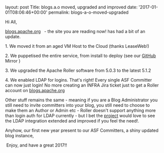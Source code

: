 
layout: post
Title: blogs.a.o moved, upgraded and improved
date: '2017-01-01T08:06:46+00:00'
permalink: blogs-a-o-moved-upgraded

<p>Hi All,</p> 
  <p> <a href="https://blogs.apache.org" title="blogs.apache.org main site">blogs.apache.org</a> &nbsp; - the site you are reading now! has had a bit of an update.<br /></p> 
  <p> </p> 
  <p>1. We moved it from an aged VM Host to the Cloud (thanks LeaseWeb!)</p> 
  <p>2. We puppetised the entire service, from install to deploy (see our <a href="https://github.com/apache/infrastructure-puppet/tree/deployment/modules/blogs_asf" title="GitHub Mirror of infrastructure-puppet">GitHub</a> Mirror )</p> 
  <p>3. We upgraded the Apache Roller software from 5.0.3 to the latest 5.1.2</p> 
  <p>4. We enabled LDAP for logins. That's right! Every single ASF Committer can now just login! No more creating an INFRA Jira ticket just to get a Roller account on <a href="http://blogs.apache.org">blogs.apache.org</a></p> 
  <p> Other stuff remains the same - meaning if you are a Blog Administrator you still need to invite committers into your blog, you still need to choose to make them an Author or Admin etc - Roller doesn't support anything more than login auth for LDAP currently - but I bet the <a href="https://roller.apache.org" title="roller project website">project</a> would love to see the LDAP integration extended and improved if you feel the need!.</p> 
  <p>Anyhow, our first new year present to our ASF Committers, a shiny updated blog instance,</p> 
  <p>&nbsp;Enjoy, and have a great 2017!!<br /></p> 
  <p><br /></p>

